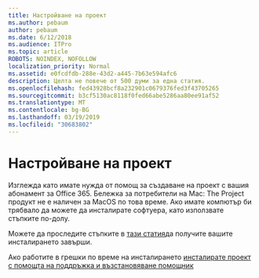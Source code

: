 ```yaml
---
title: Настройване на проект
ms.author: pebaum
author: pebaum
ms.date: 6/12/2018
ms.audience: ITPro
ms.topic: article
ROBOTS: NOINDEX, NOFOLLOW
localization_priority: Normal
ms.assetid: e0fcdfdb-288e-43d2-a445-7b63e594afc6
description: Целта не повече от 500 думи за една статия.
ms.openlocfilehash: fed43928bcf8a232901c0679376fed3f43705265
ms.sourcegitcommit: b3cf5130ac8118f0fed66abe5286aa80ee91af52
ms.translationtype: MT
ms.contentlocale: bg-BG
ms.lasthandoff: 03/19/2019
ms.locfileid: "30683802"
---
```

# <a name="setting-up-project"></a>Настройване на проект

Изглежда като имате нужда от помощ за създаване на проект с вашия абонамент за Office 365.
Бележка за потребители на Mac: The Project продукт не е наличен за MacOS по това време. Ако имате компютър би трябвало да можете да инсталирате софтуера, като използвате стъпките по-долу.
  
Можете да проследите стъпките в [тази статия](https://support.office.com/article/7059249b-d9fe-4d61-ab96-5c5bf435f281.aspx)да получите вашите инсталирането завърши.
  
Ако работите в грешки по време на инсталирането [инсталирате проект с помощта на поддръжка и възстановяване помощник](https://aka.ms/SaRA-ProjectSetupScenario)
